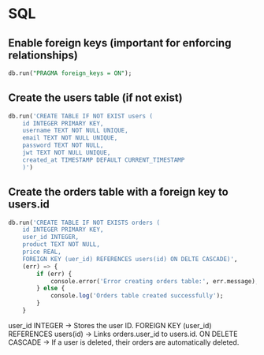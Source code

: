 # SQL

## Enable foreign keys (important for enforcing relationships)

```sql
db.run("PRAGMA foreign_keys = ON");
```

## Create the users table (if not exist)

```sql
db.run('CREATE TABLE IF NOT EXIST users (
    id INTEGER PRIMARY KEY,
    username TEXT NOT NULL UNIQUE,
    email TEXT NOT NULL UNIQUE,
    password TEXT NOT NULL,
    jwt TEXT NOT NULL UNIQUE,
    created_at TIMESTAMP DEFAULT CURRENT_TIMESTAMP
    )')
```

## Create the orders table with a foreign key to users.id

```sql
db.run('CREATE TABLE IF NOT EXISTS orders (
    id INTEGER PRIMARY KEY,
    user_id INTEGER,
    product TEXT NOT NULL,
    price REAL,
    FOREIGN KEY (uer_id) REFERENCES users(id) ON DELTE CASCADE)',
    (err) => {
        if (err) {
            console.error('Error creating orders table:', err.message);
        } else {
            console.log('Orders table created successfully');
        }
    }
```

user_id INTEGER → Stores the user ID.
FOREIGN KEY (user_id) REFERENCES users(id) → Links orders.user_id to users.id.
ON DELETE CASCADE → If a user is deleted, their orders are automatically deleted.
